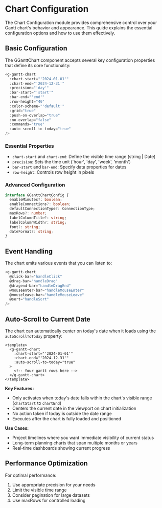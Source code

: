 # Chart Configuration

The Chart Configuration module provides comprehensive control over your Gantt chart's behavior and appearance. This guide explains the essential configuration options and how to use them effectively.

## Basic Configuration

The GGanttChart component accepts several key configuration properties that define its core functionality:

```typescript
<g-gantt-chart
  :chart-start="'2024-01-01'"
  :chart-end="'2024-12-31'"
  :precision="'day'"
  :bar-start="'start'"
  :bar-end="'end'"
  :row-height="40"
  :color-scheme="'default'"
  :grid="true"
  :push-on-overlap="true"
  :no-overlap="false"
  :commands="true"
  :auto-scroll-to-today="true"
/>
```

### Essential Properties

- `chart-start` and `chart-end`: Define the visible time range (string | Date)
- `precision`: Sets the time unit ('hour', 'day', 'week', 'month')
- `bar-start` and `bar-end`: Specify data properties for dates
- `row-height`: Controls row height in pixels

### Advanced Configuration

```typescript
interface GGanttChartConfig {
  enableMinutes?: boolean;
  enableConnections?: boolean;
  defaultConnectionType?: ConnectionType;
  maxRows?: number;
  labelColumnTitle?: string;
  labelColumnWidth?: string;
  font?: string;
  dateFormat?: string;
}
```

## Event Handling

The chart emits various events that you can listen to:

```typescript
<g-gantt-chart
  @click-bar="handleClick"
  @drag-bar="handleDrag"
  @dragend-bar="handleDragEnd"
  @mouseenter-bar="handleMouseEnter"
  @mouseleave-bar="handleMouseLeave"
  @sort="handleSort"
/>
```

## Auto-Scroll to Current Date

The chart can automatically center on today's date when it loads using the `autoScrollToToday` property:

```vue
<template>
  <g-gantt-chart
    :chart-start="'2024-01-01'"
    :chart-end="'2024-12-31'"
    :auto-scroll-to-today="true"
  >
    <!-- Your gantt rows here -->
  </g-gantt-chart>
</template>
```

**Key Features:**
- Only activates when today's date falls within the chart's visible range (`chartStart` to `chartEnd`)
- Centers the current date in the viewport on chart initialization
- No action taken if today is outside the date range
- Executes after the chart is fully loaded and positioned

**Use Cases:**
- Project timelines where you want immediate visibility of current status
- Long-term planning charts that span multiple months or years
- Real-time dashboards showing current progress

## Performance Optimization

For optimal performance:

1. Use appropriate precision for your needs
2. Limit the visible time range
3. Consider pagination for large datasets
4. Use maxRows for controlled loading